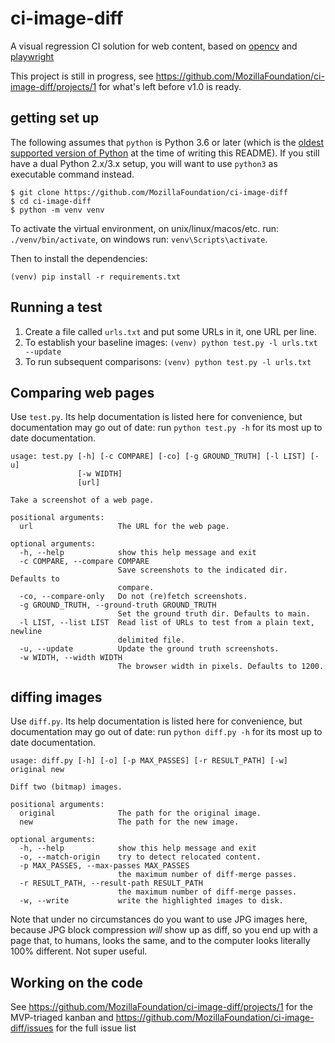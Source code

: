 # ci-image-diff

A visual regression CI solution for web content, based on [opencv](https://opencv.org/) and [playwright](https://playwright.dev/)

This project is still in progress, see https://github.com/MozillaFoundation/ci-image-diff/projects/1 for what's left before v1.0 is ready.

## getting set up

The following assumes that `python` is Python 3.6 or later (which is the [oldest supported version of Python](https://endoflife.date/python) at the time of writing this README). If you still have a dual Python 2.x/3.x setup, you will want to use `python3` as executable command instead.

```
$ git clone https://github.com/MozillaFoundation/ci-image-diff
$ cd ci-image-diff
$ python -m venv venv
```

To activate the virtual environment, on unix/linux/macos/etc.
run: `./venv/bin/activate`, on windows run: `venv\Scripts\activate`.

Then to install the dependencies:

```
(venv) pip install -r requirements.txt
```


## Running a test

1. Create a file called `urls.txt` and put some URLs in it, one URL per line.
2. To establish your baseline images: `(venv) python test.py -l urls.txt --update`
3. To run subsequent comparisons: `(venv) python test.py -l urls.txt`


## Comparing web pages

Use `test.py`. Its help documentation is listed here for convenience, but documentation may go out of date: run `python test.py -h` for its most up to date documentation.

```
usage: test.py [-h] [-c COMPARE] [-co] [-g GROUND_TRUTH] [-l LIST] [-u]
               [-w WIDTH]
               [url]

Take a screenshot of a web page.

positional arguments:
  url                   The URL for the web page.

optional arguments:
  -h, --help            show this help message and exit
  -c COMPARE, --compare COMPARE
                        Save screenshots to the indicated dir. Defaults to
                        compare.
  -co, --compare-only   Do not (re)fetch screenshots.
  -g GROUND_TRUTH, --ground-truth GROUND_TRUTH
                        Set the ground truth dir. Defaults to main.
  -l LIST, --list LIST  Read list of URLs to test from a plain text, newline
                        delimited file.
  -u, --update          Update the ground truth screenshots.
  -w WIDTH, --width WIDTH
                        The browser width in pixels. Defaults to 1200.
```


## diffing images

Use `diff.py`. Its help documentation is listed here for convenience, but documentation may go out of date: run `python diff.py -h` for its most up to date documentation.

```
usage: diff.py [-h] [-o] [-p MAX_PASSES] [-r RESULT_PATH] [-w] original new

Diff two (bitmap) images.

positional arguments:
  original              The path for the original image.
  new                   The path for the new image.

optional arguments:
  -h, --help            show this help message and exit
  -o, --match-origin    try to detect relocated content.
  -p MAX_PASSES, --max-passes MAX_PASSES
                        the maximum number of diff-merge passes.
  -r RESULT_PATH, --result-path RESULT_PATH
                        the maximum number of diff-merge passes.
  -w, --write           write the highlighted images to disk.
```

Note that under no circumstances do you want to use JPG images here, because JPG block compression _will_ show up as diff, so you end up with a page that, to humans, looks the same, and to the computer looks literally 100% different. Not super useful.


## Working on the code

See https://github.com/MozillaFoundation/ci-image-diff/projects/1 for the MVP-triaged kanban and https://github.com/MozillaFoundation/ci-image-diff/issues for the full issue list
